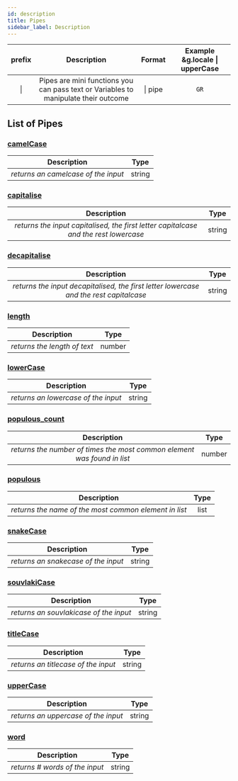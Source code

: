 ```yaml
---
id: description
title: Pipes
sidebar_label: Description
---
```


| prefix |                                     Description                                     | Format  | Example &g.locale \| upperCase |
| :----: | :---------------------------------------------------------------------------------: | :-----: | :----------------------------: |
|   \|   | Pipes are mini functions you can pass text or Variables to manipulate their outcome | \| pipe |              `GR`              |

## List of Pipes

### [camelCase](/docs/interpreter/objects/pipes/detailed/camelCase)

|             Description             |  Type  |
| :---------------------------------: | :----: |
| _returns an camelcase of the input_ | string |

### [capitalise](/docs/interpreter/objects/pipes/detailed/capitalise)

|                                     Description                                      |  Type  |
| :----------------------------------------------------------------------------------: | :----: |
| _returns the input capitalised, the first letter capitalcase and the rest lowercase_ | string |

### [decapitalise](/docs/interpreter/objects/pipes/detailed/decapitalise)

|                                      Description                                       |  Type  |
| :------------------------------------------------------------------------------------: | :----: |
| _returns the input decapitalised, the first letter lowercase and the rest capitalcase_ | string |

### [length](/docs/interpreter/objects/pipes/detailed/length)

|         Description          |  Type  |
| :--------------------------: | :----: |
| _returns the length of text_ | number |

### [lowerCase](/docs/interpreter/objects/pipes/detailed/lowerCase)

|             Description             |  Type  |
| :---------------------------------: | :----: |
| _returns an lowercase of the input_ | string |

### [populous_count](/docs/interpreter/objects/pipes/detailed/populous_count)

|                               Description                               |  Type  |
| :---------------------------------------------------------------------: | :----: |
| _returns the number of times the most common element was found in list_ | number |

### [populous](/docs/interpreter/objects/pipes/detailed/populous)

|                      Description                      | Type  |
| :---------------------------------------------------: | :---: |
| _returns the name of the most common element in list_ | list  |

### [snakeCase](/docs/interpreter/objects/pipes/detailed/snakeCase)

|             Description             |  Type  |
| :---------------------------------: | :----: |
| _returns an snakecase of the input_ | string |

### [souvlakiCase](/docs/interpreter/objects/pipes/detailed/souvlakiCase)

|              Description               |  Type  |
| :------------------------------------: | :----: |
| _returns an souvlakicase of the input_ | string |

### [titleCase](/docs/interpreter/objects/pipes/detailed/titleCase)

|             Description             |  Type  |
| :---------------------------------: | :----: |
| _returns an titlecase of the input_ | string |

### [upperCase](/docs/interpreter/objects/pipes/detailed/upperCase)

|             Description             |  Type  |
| :---------------------------------: | :----: |
| _returns an uppercase of the input_ | string |

### [word](/docs/interpreter/objects/pipes/detailed/words)

|           Description           |  Type  |
| :-----------------------------: | :----: |
| _returns \# words of the input_ | string |
